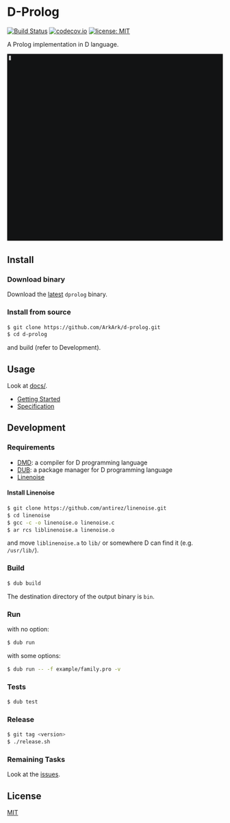 D-Prolog
===

[![Build Status](https://travis-ci.com/ArkArk/d-prolog.svg?branch=master)](https://travis-ci.com/ArkArk/d-prolog)
[![codecov.io](https://codecov.io/gh/ArkArk/d-prolog/coverage.svg?branch=master)](https://codecov.io/gh/ArkArk/d-prolog)
[![license: MIT](https://img.shields.io/badge/license-MIT-yellow.svg)](https://github.com/ArkArk/d-prolog/blob/master/LICENSE)

A Prolog implementation in D language.

[![](demo/demo.gif)](https://asciinema.org/a/210436)

## Install

### Download binary

Download the [latest](https://github.com/ArkArk/d-prolog/releases/) `dprolog` binary.

### Install from source

```bash
$ git clone https://github.com/ArkArk/d-prolog.git
$ cd d-prolog
```
and build (refer to Development).

## Usage

Look at [docs/](docs).
- [Getting Started](docs/GettingStarted.md)
- [Specification](docs/Specification.md)

## Development

### Requirements

- [DMD](https://dlang.org/download.html#dmd): a compiler for D programming language
- [DUB](http://code.dlang.org/): a package manager for D programming language
- [Linenoise](https://github.com/antirez/linenoise)

#### Install Linenoise

```bash
$ git clone https://github.com/antirez/linenoise.git
$ cd linenoise
$ gcc -c -o linenoise.o linenoise.c
$ ar rcs liblinenoise.a linenoise.o
```

and move `liblinenoise.a` to `lib/` or somewhere D can find it (e.g. `/usr/lib/`).

### Build

```bash
$ dub build
```
The destination directory of the output binary is `bin`.

### Run

with no option:
```bash
$ dub run
```

with some options:
```bash
$ dub run -- -f example/family.pro -v
```

### Tests

```bash
$ dub test
```

### Release

```bash
$ git tag <version>
$ ./release.sh
```

### Remaining Tasks

Look at the [issues](https://github.com/ArkArk/d-prolog/issues).

## License

[MIT](https://github.com/ArkArk/d-prolog/blob/master/LICENSE)
